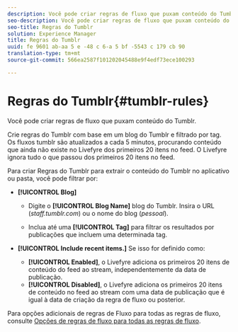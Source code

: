 ```yaml
---
description: Você pode criar regras de fluxo que puxam conteúdo do Tumblr.
seo-description: Você pode criar regras de fluxo que puxam conteúdo do Tumblr.
seo-title: Regras do Tumblr
solution: Experience Manager
title: Regras do Tumblr
uuid: fe 9601 ab-aa 5 e -48 c 6-a 5 bf -5543 c 179 cb 90
translation-type: tm+mt
source-git-commit: 566ea2587f101202045488e9f4edf73ece100293

---
```



# Regras do Tumblr{#tumblr-rules}

Você pode criar regras de fluxo que puxam conteúdo do Tumblr.

Crie regras do Tumblr com base em um blog do Tumblr e filtrado por tag. Os fluxos tumblr são atualizados a cada 5 minutos, procurando conteúdo que ainda não existe no Livefyre dos primeiros 20 itens no feed. O Livefyre ignora tudo o que passou dos primeiros 20 itens no feed.

Para criar Regras do Tumblr para extrair o conteúdo do Tumblr no aplicativo ou pasta, você pode filtrar por:

* **[!UICONTROL Blog]**

   * Digite o **[!UICONTROL Blog Name]** blog do Tumblr. Insira o URL (*staff.tumblr.com*) ou o nome do blog (*pessoal*).

   * Inclua até uma **[!UICONTROL Tag]** para filtrar os resultados por publicações que incluem uma determinada tag.

* **[!UICONTROL Include recent items.]** Se isso for definido como:

   * **[!UICONTROL Enabled]**, o Livefyre adiciona os primeiros 20 itens de conteúdo do feed ao stream, independentemente da data de publicação.
   * **[!UICONTROL Disabled]**, o Livefyre adiciona os primeiros 20 itens de conteúdo no feed ao stream com uma data de publicação que é igual à data de criação da regra de fluxo ou posterior.

Para opções adicionais de regras de Fluxo para todas as regras de fluxo, consulte [Opções de regras de fluxo para todas as regras de fluxo](../c-streams/c-stream-rule-options-for-all-stream-rules.md#c_stream_rule_options_for_all_stream_rules).
